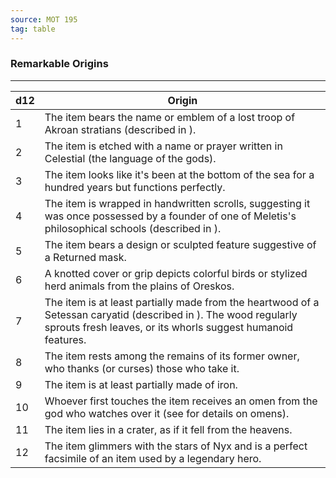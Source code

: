 ```yaml
---
source: MOT 195
tag: table
---
```


### Remarkable Origins
---
|d12|Origin|
|----|------------|
|1|The item bears the name or emblem of a lost troop of Akroan stratians (described in ).|
|2|The item is etched with a name or prayer written in Celestial (the language of the gods).|
|3|The item looks like it's been at the bottom of the sea for a hundred years but functions perfectly.|
|4|The item is wrapped in handwritten scrolls, suggesting it was once possessed by a founder of one of Meletis's philosophical schools (described in ).|
|5|The item bears a design or sculpted feature suggestive of a Returned mask.|
|6|A knotted cover or grip depicts colorful birds or stylized herd animals from the plains of Oreskos.|
|7|The item is at least partially made from the heartwood of a Setessan caryatid (described in ). The wood regularly sprouts fresh leaves, or its whorls suggest humanoid features.|
|8|The item rests among the remains of its former owner, who thanks (or curses) those who take it.|
|9|The item is at least partially made of iron.|
|10|Whoever first touches the item receives an omen from the god who watches over it (see  for details on omens).|
|11|The item lies in a crater, as if it fell from the heavens.|
|12|The item glimmers with the stars of Nyx and is a perfect facsimile of an item used by a legendary hero.|
